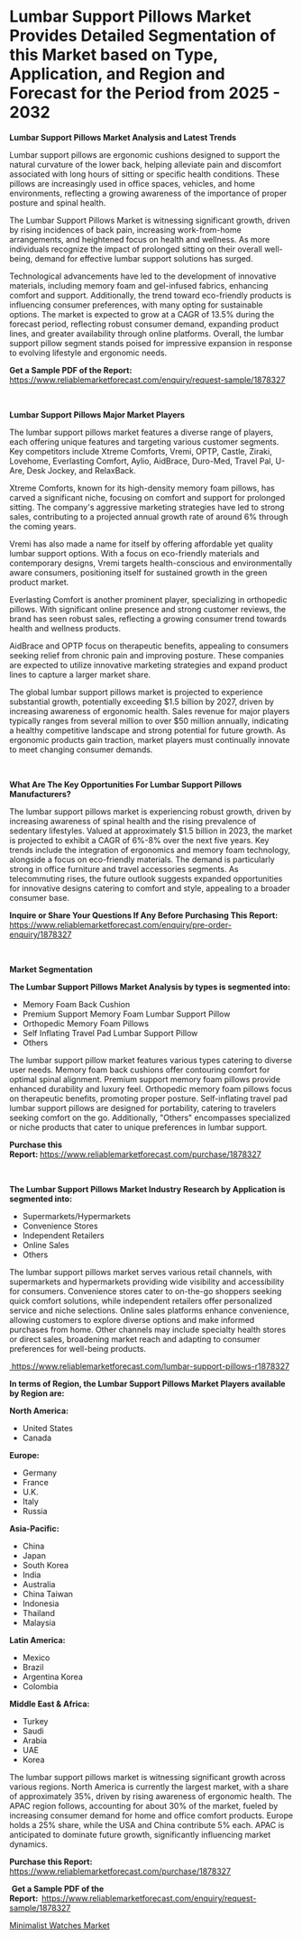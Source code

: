 <p><h1>Lumbar Support Pillows Market Provides Detailed Segmentation of this Market based on Type, Application, and Region and Forecast for the Period from 2025 - 2032</h1></p><p><strong>Lumbar Support Pillows Market Analysis and Latest Trends</strong></p>
<p><p>Lumbar support pillows are ergonomic cushions designed to support the natural curvature of the lower back, helping alleviate pain and discomfort associated with long hours of sitting or specific health conditions. These pillows are increasingly used in office spaces, vehicles, and home environments, reflecting a growing awareness of the importance of proper posture and spinal health.</p><p>The Lumbar Support Pillows Market is witnessing significant growth, driven by rising incidences of back pain, increasing work-from-home arrangements, and heightened focus on health and wellness. As more individuals recognize the impact of prolonged sitting on their overall well-being, demand for effective lumbar support solutions has surged. </p><p>Technological advancements have led to the development of innovative materials, including memory foam and gel-infused fabrics, enhancing comfort and support. Additionally, the trend toward eco-friendly products is influencing consumer preferences, with many opting for sustainable options. The market is expected to grow at a CAGR of 13.5% during the forecast period, reflecting robust consumer demand, expanding product lines, and greater availability through online platforms. Overall, the lumbar support pillow segment stands poised for impressive expansion in response to evolving lifestyle and ergonomic needs.</p></p>
<p><strong>Get a Sample PDF of the Report:&nbsp;</strong> <a href="https://www.reliablemarketforecast.com/enquiry/request-sample/1878327?utm_campaign=3197&utm_medium=2&utm_source=Github&utm_content=ia&utm_term=04042025&utm_id=lumbar-support-pillows">https://www.reliablemarketforecast.com/enquiry/request-sample/1878327</a></p>
<p>&nbsp;</p>
<p><strong>Lumbar Support Pillows Major Market Players</strong></p>
<p><p>The lumbar support pillows market features a diverse range of players, each offering unique features and targeting various customer segments. Key competitors include Xtreme Comforts, Vremi, OPTP, Castle, Ziraki, Lovehome, Everlasting Comfort, Aylio, AidBrace, Duro-Med, Travel Pal, U-Are, Desk Jockey, and RelaxBack. </p><p>Xtreme Comforts, known for its high-density memory foam pillows, has carved a significant niche, focusing on comfort and support for prolonged sitting. The company's aggressive marketing strategies have led to strong sales, contributing to a projected annual growth rate of around 6% through the coming years.</p><p>Vremi has also made a name for itself by offering affordable yet quality lumbar support options. With a focus on eco-friendly materials and contemporary designs, Vremi targets health-conscious and environmentally aware consumers, positioning itself for sustained growth in the green product market.</p><p>Everlasting Comfort is another prominent player, specializing in orthopedic pillows. With significant online presence and strong customer reviews, the brand has seen robust sales, reflecting a growing consumer trend towards health and wellness products.</p><p>AidBrace and OPTP focus on therapeutic benefits, appealing to consumers seeking relief from chronic pain and improving posture. These companies are expected to utilize innovative marketing strategies and expand product lines to capture a larger market share.</p><p>The global lumbar support pillows market is projected to experience substantial growth, potentially exceeding $1.5 billion by 2027, driven by increasing awareness of ergonomic health. Sales revenue for major players typically ranges from several million to over $50 million annually, indicating a healthy competitive landscape and strong potential for future growth. As ergonomic products gain traction, market players must continually innovate to meet changing consumer demands.</p></p>
<p>&nbsp;</p>
<p><strong>What Are The Key Opportunities For Lumbar Support Pillows Manufacturers?</strong></p>
<p><p>The lumbar support pillows market is experiencing robust growth, driven by increasing awareness of spinal health and the rising prevalence of sedentary lifestyles. Valued at approximately $1.5 billion in 2023, the market is projected to exhibit a CAGR of 6%-8% over the next five years. Key trends include the integration of ergonomics and memory foam technology, alongside a focus on eco-friendly materials. The demand is particularly strong in office furniture and travel accessories segments. As telecommuting rises, the future outlook suggests expanded opportunities for innovative designs catering to comfort and style, appealing to a broader consumer base.</p></p>
<p><strong>Inquire or Share Your Questions If Any Before Purchasing This Report:</strong> <a href="https://www.reliablemarketforecast.com/enquiry/pre-order-enquiry/1878327?utm_campaign=3197&utm_medium=2&utm_source=Github&utm_content=ia&utm_term=04042025&utm_id=lumbar-support-pillows">https://www.reliablemarketforecast.com/enquiry/pre-order-enquiry/1878327</a></p>
<p>&nbsp;</p>
<p><strong>Market Segmentation</strong></p>
<p><strong>The Lumbar Support Pillows Market Analysis by types is segmented into:</strong></p>
<p><ul><li>Memory Foam Back Cushion</li><li>Premium Support Memory Foam Lumbar Support Pillow</li><li>Orthopedic Memory Foam Pillows</li><li>Self Inflating Travel Pad Lumbar Support Pillow</li><li>Others</li></ul></p>
<p><p>The lumbar support pillow market features various types catering to diverse user needs. Memory foam back cushions offer contouring comfort for optimal spinal alignment. Premium support memory foam pillows provide enhanced durability and luxury feel. Orthopedic memory foam pillows focus on therapeutic benefits, promoting proper posture. Self-inflating travel pad lumbar support pillows are designed for portability, catering to travelers seeking comfort on the go. Additionally, "Others" encompasses specialized or niche products that cater to unique preferences in lumbar support.</p></p>
<p><strong>Purchase this Report:&nbsp;</strong><a href="https://www.reliablemarketforecast.com/purchase/1878327?utm_campaign=3197&utm_medium=2&utm_source=Github&utm_content=ia&utm_term=04042025&utm_id=lumbar-support-pillows">https://www.reliablemarketforecast.com/purchase/1878327</a></p>
<p>&nbsp;</p>
<p><strong>The Lumbar Support Pillows Market Industry Research by Application is segmented into:</strong></p>
<p><ul><li>Supermarkets/Hypermarkets</li><li>Convenience Stores</li><li>Independent Retailers</li><li>Online Sales</li><li>Others</li></ul></p>
<p><p>The lumbar support pillows market serves various retail channels, with supermarkets and hypermarkets providing wide visibility and accessibility for consumers. Convenience stores cater to on-the-go shoppers seeking quick comfort solutions, while independent retailers offer personalized service and niche selections. Online sales platforms enhance convenience, allowing customers to explore diverse options and make informed purchases from home. Other channels may include specialty health stores or direct sales, broadening market reach and adapting to consumer preferences for well-being products.</p></p>
<p><a href="https://www.reliablemarketforecast.com/lumbar-support-pillows-r1878327?utm_campaign=3197&utm_medium=2&utm_source=Github&utm_content=ia&utm_term=04042025&utm_id=lumbar-support-pillows">&nbsp;https://www.reliablemarketforecast.com/lumbar-support-pillows-r1878327</a></p>
<p><strong>In terms of Region, the Lumbar Support Pillows Market Players available by Region are:</strong></p>
<p>
    <p> <strong> North America: </strong>
        <ul>
            <li>United States</li>
            <li>Canada</li>
        </ul>
        </p> 
    <p> <strong> Europe: </strong>
        <ul>
            <li>Germany</li>
            <li>France</li>
            <li>U.K.</li>
            <li>Italy</li>
            <li>Russia</li>
        </ul>
        </p> 
    <p> <strong> Asia-Pacific: </strong>
        <ul>
            <li>China</li>
            <li>Japan</li>
            <li>South Korea</li>
            <li>India</li>
            <li>Australia</li>
            <li>China Taiwan</li>
            <li>Indonesia</li>
            <li>Thailand</li>
            <li>Malaysia</li>
        </ul>
        </p> 
    <p> <strong> Latin America: </strong>
        <ul>
            <li>Mexico</li>
            <li>Brazil</li>
            <li>Argentina Korea</li>
            <li>Colombia</li>
        </ul>
        </p> 
    <p> <strong> Middle East & Africa: </strong>
        <ul>
            <li>Turkey</li>
            <li>Saudi</li>
            <li>Arabia</li>
            <li>UAE</li>
            <li>Korea</li>
        </ul>
    </p>
    </p>
<p><p>The lumbar support pillows market is witnessing significant growth across various regions. North America is currently the largest market, with a share of approximately 35%, driven by rising awareness of ergonomic health. The APAC region follows, accounting for about 30% of the market, fueled by increasing consumer demand for home and office comfort products. Europe holds a 25% share, while the USA and China contribute 5% each. APAC is anticipated to dominate future growth, significantly influencing market dynamics.</p></p>
<p><strong>Purchase this Report: </strong><a href="https://www.reliablemarketforecast.com/purchase/1878327?utm_campaign=3197&utm_medium=2&utm_source=Github&utm_content=ia&utm_term=04042025&utm_id=lumbar-support-pillows">https://www.reliablemarketforecast.com/purchase/1878327</a></p>
<p>&nbsp;<strong>Get a Sample PDF of the Report:&nbsp;&nbsp;</strong><a href="https://www.reliablemarketforecast.com/enquiry/request-sample/1878327?utm_campaign=3197&utm_medium=2&utm_source=Github&utm_content=ia&utm_term=04042025&utm_id=lumbar-support-pillows">https://www.reliablemarketforecast.com/enquiry/request-sample/1878327</a></p>
<p><strong></strong></p>
<p><p><a href="https://github.com/samesdufloiw/Market-Research-Report-List-1/blob/main/minimalist-watches-market.md?utm_campaign=3197&utm_medium=2&utm_source=Github&utm_content=ia&utm_term=04042025&utm_id=lumbar-support-pillows">Minimalist Watches Market</a></p></p>